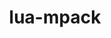 ---
title: "lua-mpack"
layout: cache
categories: [package, develop-2024-06-09]
meta: {"versions": ["1.0.12"], "compilers": ["gcc@=10.2.1", "gcc@=7.5.0"], "oss": ["centos7", "ubuntu18.04"], "platforms": ["linux"], "targets": ["x86_64_v3"], "stacks": ["developer-tools", "developer-tools-manylinux2014", "root"], "num_specs": 2, "num_specs_by_stack": {"developer-tools-manylinux2014": 1, "root": 2, "developer-tools": 1}}
spec_details: [{"hash": "lut7qyzlpothkbevlwbhhbswqrloebmp", "compiler": "gcc@=10.2.1", "versions": ["1.0.12"], "os": "centos7", "platform": "linux", "target": "x86_64_v3", "variants": ["build_system=lua"], "stacks": ["developer-tools-manylinux2014", "root"], "size": "-", "tarball": "https://binaries.spack.io/develop-2024-06-09/build_cache/linux-centos7-x86_64_v3/gcc-10.2.1/lua-mpack-1.0.12/linux-centos7-x86_64_v3-gcc-10.2.1-lua-mpack-1.0.12-lut7qyzlpothkbevlwbhhbswqrloebmp.spack"}, {"hash": "6675mqh6ocvdv7paecvqozphyvfoge5n", "compiler": "gcc@=7.5.0", "versions": ["1.0.12"], "os": "ubuntu18.04", "platform": "linux", "target": "x86_64_v3", "variants": ["build_system=lua"], "stacks": ["developer-tools", "root"], "size": "-", "tarball": "https://binaries.spack.io/develop-2024-06-09/build_cache/linux-ubuntu18.04-x86_64_v3/gcc-7.5.0/lua-mpack-1.0.12/linux-ubuntu18.04-x86_64_v3-gcc-7.5.0-lua-mpack-1.0.12-6675mqh6ocvdv7paecvqozphyvfoge5n.spack"}]
---
